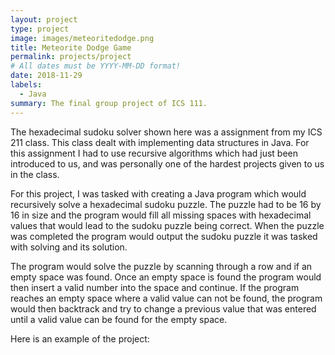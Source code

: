```yaml
---
layout: project
type: project
image: images/meteoritedodge.png
title: Meteorite Dodge Game
permalink: projects/project
# All dates must be YYYY-MM-DD format!
date: 2018-11-29
labels:
  - Java
summary: The final group project of ICS 111.
---
```


The hexadecimal sudoku solver shown here was a assignment from my ICS 211 class. This class dealt with implementing data structures in Java. For this assignment I had to use recursive algorithms which had just been introduced to us, and was personally one of the hardest projects given to us in the class.

For this project, I was tasked with creating a Java program which would recursively solve a hexadecimal sudoku puzzle. The puzzle had to be 16 by 16 in size and the program would fill all missing spaces with hexadecimal values that would lead to the sudoku puzzle being correct. When the puzzle was completed the program would output the sudoku puzzle it was tasked with solving and its solution. 

The program would solve the puzzle by scanning through a row and if an empty space was found. Once an empty space is found the program would then insert a valid number into the space and continue. If the program reaches an empty space where a valid value can not be found, the program would then backtrack and try to change a previous value that was entered until a valid value can be found for the empty space.

Here is an example of the project:
<div class="ui embed" data-source="youtube" data-id="25QsHb9bsN4">
</div>



